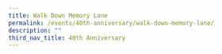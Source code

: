 ```yaml
---
title: Walk Down Memory Lane
permalink: /events/40th-anniversary/walk-down-memory-lane/
description: ""
third_nav_title: 40th Anniversary
---
```



